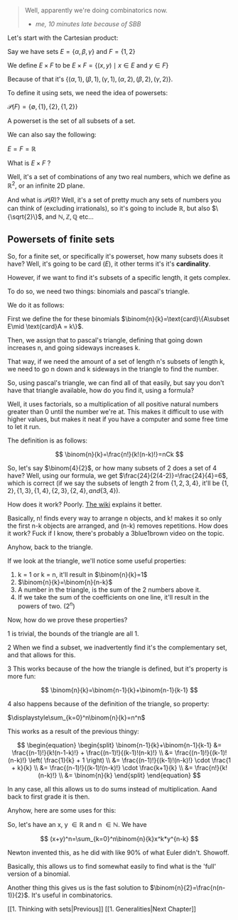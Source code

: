 
> Well, apparently we're doing combinatorics now.
> - *me, 10 minutes late because  of SBB*

Let's start with the Cartesian product:

Say we have sets $E=\{\alpha,\beta,\gamma\}$ and $F=\{1,2\}$

We define $E\times F$ to be $E\times F=\{(x, y)\mid x \in E \text{ and } y\in F\}$

Because of that it's $\{(\alpha,1),(\beta,1),(\gamma,1),(\alpha,2),(\beta,2),(\gamma,2)\}$.

To define it using sets, we need the idea of powersets:

$\mathcal{P}(F)=\{\emptyset, \{1\}, \{2\}, \{1,2\}\}$

A powerset is the set of all subsets of a set.

We can also say the following:

$E=F=\mathbb{R}$

What is $E\times F$ ?

Well, it's a set of combinations of any two real numbers, which we define as $\mathbb{R}^2$, or an infinite 2D plane.

And what is $\mathcal{P}(R)$? Well, it's a set of pretty much any sets of numbers you can think of (excluding irrationals), so it's going to include $\mathbb{R}$, but also $\{\sqrt{2}\}$, and $\mathbb{N, Z, Q}$ etc...

## Powersets of finite sets

So, for a finite set, or specifically it's powerset, how many subsets does it have? Well, it's going to be $\text{card }(E)$, it other terms it's it's **cardinality**.

However, if we want to find it's subsets of a specific length, it gets complex.

To do so, we need two things: binomials and pascal's triangle.

We do it as follows:

First we define the for these binomials $\binom{n}{k}=\text{card}\{A\subset E\mid \text{card}A = k\}$.


Then, we assign that to pascal's triangle,  defining that going down increases n, and going sideways increases k. 

That way, if we need the amount of a set of length n's subsets of length k, we need to go n down and k sideways in the triangle to find the number.

So, using pascal's triangle, we can find all of that easily, but say you don't have that triangle available, how do you find it, using a formula?

Well, it uses factorials, so a multiplication of all positive natural numbers greater than 0 until the number we're at. This makes it difficult to use with higher values, but makes it neat if you have a computer and some free time to let it run.

The definition is as follows:

$$
\binom{n}{k}=\frac{n!}{k!(n-k)!}=nCk
$$

So, let's say $\binom{4}{2}$, or how many subsets of 2 does a set of 4 have? Well, using our formula, we get $\frac{24}{2(4-2)}=\frac{24}{4}=6$, which is correct (if we say the subsets of length 2 from $\{1,2,3,4\}$, it'll be $\{1,2\}, \{1,3\},\{1,4\}, \{2,3\}, \{2,4\}, and \{3,4\}$). 


How does it work? Poorly. [The wiki](https://en.wikipedia.org/wiki/Binomial_coefficient) explains it better.

Basically, n! finds every way to arrange n objects, and k! makes it so only the first n-k objects are arranged, and (n-k) removes repetitions. How does it work? Fuck if I know, there's probably a 3blue1brown video on the topic.


Anyhow, back to the triangle.

If we look at the triangle, we'll notice some useful properties:

1. k = 1 or k = n, it'll result in $\binom{n}{k}=1$
2. $\binom{n}{k}=\binom{n}{n-k}$
3. A number in the triangle, is the sum of the 2 numbers above it.
4. If we take the sum of the coefficients on one line, it'll result in the powers of two. ($2^n$)

Now, how do we prove these properties?

1 is trivial, the bounds of the triangle are all 1.

2 When we find a subset, we inadvertently find it's the complementary set, and that allows for this.

3 This works because of the how the triangle is defined, but it's property is more fun:

$$
\binom{n}{k}=\binom{n-1}{k}+\binom{n-1}{k-1}
$$

4 also happens because of the definition of the triangle, so property:

$\displaystyle\sum_{k=0}^n\binom{n}{k}=n^n$

This works as a result of the previous thingy:

$$
\begin{equation}
\begin{split}
\binom{n-1}{k}+\binom{n-1}{k-1} &= \frac{(n-1)!}{k!(n-1-k)!} + \frac{(n-1)!}{(k-1)!(n-k)!} \\
&= \frac{(n-1)!}{(k-1)!(n-k)!} \left( \frac{1}{k} + 1 \right) \\
&= \frac{(n-1)!}{(k-1)!(n-k)!} \cdot \frac{1 + k}{k} \\
&= \frac{(n-1)!}{(k-1)!(n-k)!} \cdot \frac{k+1}{k} \\
&= \frac{n!}{k!(n-k)!} \\
&= \binom{n}{k}
\end{split}
\end{equation}
$$

In any case, all this allows us to do sums instead of multiplication. Aand back to first grade it is then. 

Anyhow, here are some uses for this:

So, let's have an x, y $\in \mathbb{R}$ and n $\in\mathbb{N}$. We have

$$
(x+y)^n=\sum_{k=0}^n\binom{n}{k}x^k*y^{n-k}
$$

Newton invented this, as he did with like 90% of what Euler didn't. Showoff. 

Basically, this allows us to find somewhat easily to find what is the 'full' version of a binomial.

Another thing this gives us is the fast solution to $\binom{n}{2}=\frac{n(n-1)}{2}$. It's useful in combinatorics.

[[1. Thinking with sets|Previous]]
[[1. Generalities|Next Chapter]]
